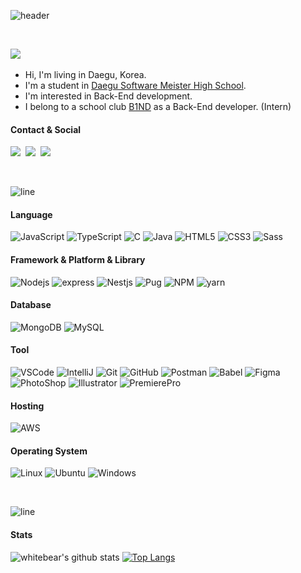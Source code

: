 ![header](https://capsule-render.vercel.app/api?type=rect&color=0:2261A1,100:412189&text=%20%20whitebear05%20%20&fontAlign=20&fontSize=30&textBg=true&desc=I%20wanna%20be%20a%20great%20BACK-END%20DEVELOPER%20and%20CEO.&descAlign=68&descAlignY=50&fontColor=ffffff)

<br>

<p><a href="https://hits.seeyoufarm.com" target="_blank"><img src="https://hits.seeyoufarm.com/api/count/incr/badge.svg?url=https%3A%2F%2Fgithub.com%2Fwhitebear05&count_bg=%2379C83D&title_bg=%23555555&icon=&icon_color=%23E7E7E7&title=hits&edge_flat=true"/></a>&nbsp</p>

- Hi, I'm living in Daegu, Korea.
- I'm a student in <a href="http://www.dgsw.hs.kr/">Daegu Software Meister High School</a>.
- I'm interested in Back-End development.
- I belong to a school club <a href="https://b1nd.com/" target="_blank">B1ND</a> as a Back-End developer. (Intern)

#### Contact & Social
  <p>
  <a href="mailto:woojs0505@naver.com" target="_blank"><img src="http://img.shields.io/badge/naver%20mail-link-03C75A?style=for-the-badge&logo=naver&logoColor=white"/></a>&nbsp
  <a href="https://white-world.tistory.com/" target="_blank"><img src="http://img.shields.io/badge/Tistory-link-36B6FD?style=for-the-badge&logo=t-mobile&logoColor=white&link=https://white-world.tistory.com/"/></a>&nbsp
  <a href="https://www.instagram.com/wbear_thelayer/" target="_blank"><img src="https://img.shields.io/badge/Instagram-link-E4405F?style=for-the-badge&logo=Instagram&logoColor=white&link=https://www.instagram.com/wbear_thelayer/"/></a>&nbsp
  <!-- <a href="https://blog.naver.com/woojs0505/" target="_blank"><img src="http://img.shields.io/badge/NAVER Blog-link-27ae60?style=for-the-badge&logo=Naver&logoColor=white&link=https://blog.naver.com/woojs0505"/></a>&nbsp -->
  </p>

<br>

![line](https://capsule-render.vercel.app/api?type=soft&color=0:2261A1,100:412189&height=10)



#### Language
  ![JavaScript](http://img.shields.io/badge/JavaSCript-F7DF1E?style=for-the-badge&logo=javascript&logoColor=white)
  ![TypeScript](http://img.shields.io/badge/TypeScript-3178C6?style=for-the-badge&logo=typescript&logoColor=white)
  ![C](http://img.shields.io/badge/C%20Language-A8B9CC?style=for-the-badge&logo=c&logoColor=white)
  ![Java](http://img.shields.io/badge/Java-007396?style=for-the-badge&logo=java&logoColor=white)
  ![HTML5](http://img.shields.io/badge/HTML5-E34F26?style=for-the-badge&logo=html5&logoColor=white)
  ![CSS3](http://img.shields.io/badge/CSS3-1572B6?style=for-the-badge&logo=css3&logoColor=white)
  ![Sass](http://img.shields.io/badge/Sass-CC6699?style=for-the-badge&logo=sass&logoColor=white)
  
#### Framework & Platform & Library
  ![Nodejs](http://img.shields.io/badge/Node.js-339933?style=for-the-badge&logo=node.js&logoColor=white)
  ![express](http://img.shields.io/badge/express-000000?style=for-the-badge&logo=express&logoColor=white)
  ![Nestjs](http://img.shields.io/badge/nestjs-E0234E?style=for-the-badge&logo=nestjs&logoColor=white)
  ![Pug](http://img.shields.io/badge/Pug-A86454?style=for-the-badge&logo=pug&logoColor=white)
  ![NPM](http://img.shields.io/badge/npm-CB3837?style=for-the-badge&logo=npm&logoColor=white)
  ![yarn](http://img.shields.io/badge/yarn-2C8EBB?style=for-the-badge&logo=yarn&logoColor=white)
  <!-- ![jQuery](http://img.shields.io/badge/jQuery-0769AD?style=for-the-badge&logo=jquery&logoColor=white) -->
  <!-- ![Android](http://img.shields.io/badge/Android-3DDC84?style=for-the-badge&logo=android&logoColor=white) -->
  
#### Database
  ![MongoDB](http://img.shields.io/badge/MongoDB-47A248?style=for-the-badge&logo=mongodb&logoColor=white)
  ![MySQL](http://img.shields.io/badge/MySQL-4479A1?style=for-the-badge&logo=mysql&logoColor=white)
  
#### Tool
  ![VSCode](http://img.shields.io/badge/VSCode-007ACC?style=for-the-badge&logo=visualstudiocode&logoColor=white)
  ![IntelliJ](http://img.shields.io/badge/IntelliJ-000000?style=for-the-badge&logo=intellijidea&logoColor=white)
  ![Git](http://img.shields.io/badge/Git-F05032?style=for-the-badge&logo=git&logoColor=white)
  ![GitHub](http://img.shields.io/badge/GitHub-181717?style=for-the-badge&logo=github&logoColor=white)
  ![Postman](http://img.shields.io/badge/Postman-FF6C37?style=for-the-badge&logo=postman&logoColor=white)
  ![Babel](http://img.shields.io/badge/Babel-F9DC3E?style=for-the-badge&logo=babel&logoColor=white)
  ![Figma](http://img.shields.io/badge/Figma-F24E1E?style=for-the-badge&logo=figma&logoColor=white)
  ![PhotoShop](http://img.shields.io/badge/Photoshop-31A8FF?style=for-the-badge&logo=adobephotoshop&logoColor=white)
  ![Illustrator](http://img.shields.io/badge/Illustrator-FF9A00?style=for-the-badge&logo=adobeillustrator&logoColor=white)
  ![PremierePro](http://img.shields.io/badge/PremierePro-9999FF?style=for-the-badge&logo=adobepremierepro&logoColor=white)
  
#### Hosting
  ![AWS](http://img.shields.io/badge/aws-232F3E?style=for-the-badge&logo=amazonaws&logoColor=white)
  
#### Operating System
  ![Linux](http://img.shields.io/badge/Linux-FCC624?style=for-the-badge&logo=linux&logoColor=white)
  ![Ubuntu](http://img.shields.io/badge/Ubuntu-E95420?style=for-the-badge&logo=ubuntu&logoColor=white)
  ![Windows](http://img.shields.io/badge/Windows-0078D6?style=for-the-badge&logo=windows&logoColor=white)
  
<br>

![line](https://capsule-render.vercel.app/api?type=soft&color=0:2261A1,100:412189&height=10)

#### Stats
  
  ![whitebear's github stats](https://github-readme-stats.vercel.app/api?username=whitebear05&theme=dark&show_icons=true&hide_border=true)
  [![Top Langs](https://github-readme-stats.vercel.app/api/top-langs/?username=whitebear05&theme=dark&layout=compact&hide_border=true)](https://github.com/anuraghazra/github-readme-stats)
